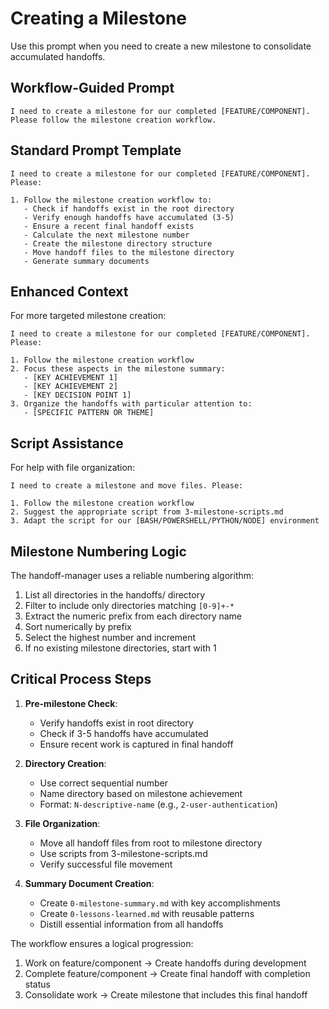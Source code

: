 # Creating a Milestone

Use this prompt when you need to create a new milestone to consolidate accumulated handoffs.

## Workflow-Guided Prompt

```
I need to create a milestone for our completed [FEATURE/COMPONENT]. Please follow the milestone creation workflow.
```

## Standard Prompt Template

```
I need to create a milestone for our completed [FEATURE/COMPONENT]. Please:

1. Follow the milestone creation workflow to:
   - Check if handoffs exist in the root directory
   - Verify enough handoffs have accumulated (3-5)
   - Ensure a recent final handoff exists
   - Calculate the next milestone number
   - Create the milestone directory structure
   - Move handoff files to the milestone directory
   - Generate summary documents
```

## Enhanced Context

For more targeted milestone creation:

```
I need to create a milestone for our completed [FEATURE/COMPONENT]. Please:

1. Follow the milestone creation workflow
2. Focus these aspects in the milestone summary:
   - [KEY ACHIEVEMENT 1]
   - [KEY ACHIEVEMENT 2]
   - [KEY DECISION POINT 1]
3. Organize the handoffs with particular attention to:
   - [SPECIFIC PATTERN OR THEME]
```

## Script Assistance

For help with file organization:

```
I need to create a milestone and move files. Please:

1. Follow the milestone creation workflow
2. Suggest the appropriate script from 3-milestone-scripts.md
3. Adapt the script for our [BASH/POWERSHELL/PYTHON/NODE] environment
```

## Milestone Numbering Logic

The handoff-manager uses a reliable numbering algorithm:

1. List all directories in the handoffs/ directory
2. Filter to include only directories matching `[0-9]+-*`
3. Extract the numeric prefix from each directory name
4. Sort numerically by prefix
5. Select the highest number and increment
6. If no existing milestone directories, start with 1

## Critical Process Steps

1. **Pre-milestone Check**:

   - Verify handoffs exist in root directory
   - Check if 3-5 handoffs have accumulated
   - Ensure recent work is captured in final handoff

2. **Directory Creation**:

   - Use correct sequential number
   - Name directory based on milestone achievement
   - Format: `N-descriptive-name` (e.g., `2-user-authentication`)

3. **File Organization**:

   - Move all handoff files from root to milestone directory
   - Use scripts from 3-milestone-scripts.md
   - Verify successful file movement

4. **Summary Document Creation**:
   - Create `0-milestone-summary.md` with key accomplishments
   - Create `0-lessons-learned.md` with reusable patterns
   - Distill essential information from all handoffs

The workflow ensures a logical progression:

1. Work on feature/component → Create handoffs during development
2. Complete feature/component → Create final handoff with completion status
3. Consolidate work → Create milestone that includes this final handoff
